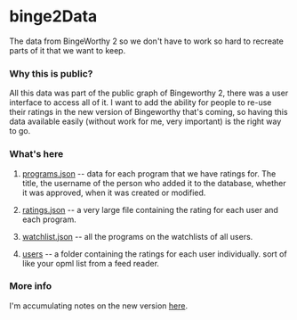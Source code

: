 # binge2Data
The data from BingeWorthy 2 so we don't have to work so hard to recreate parts of it that we want to keep. 

### Why this is public?

All this data was part of the public graph of Bingeworthy 2, there was a user interface to access all of it. I want to add the ability for people to re-use their ratings in the new version of Bingeworthy that's coming, so having this data available easily (without work for me, very important) is the right way to go.

### What's here

1. <a href="https://github.com/scripting/binge2Data/blob/master/data/programs.json">programs.json</a> -- data for each program that we have ratings for. The title, the username of the person who added it to the database, whether it was approved, when it was created or modified.

2. <a href="https://github.com/scripting/binge2Data/blob/master/data/ratings.json">ratings.json</a> -- a very large file containing the rating for each user and each program.

3. <a href="https://github.com/scripting/binge2Data/blob/master/data/watchlist.json">watchlist.json</a> -- all the programs on the watchlists of all users. 

4. <a href="https://github.com/scripting/binge2Data/tree/master/data/users">users</a> -- a folder containing the ratings for each user individually. sort of like your opml list from a feed reader.

### More info

I'm accumulating notes on the new version <a href="https://this.how/bingeworthy/#1732982916000">here</a>. 
